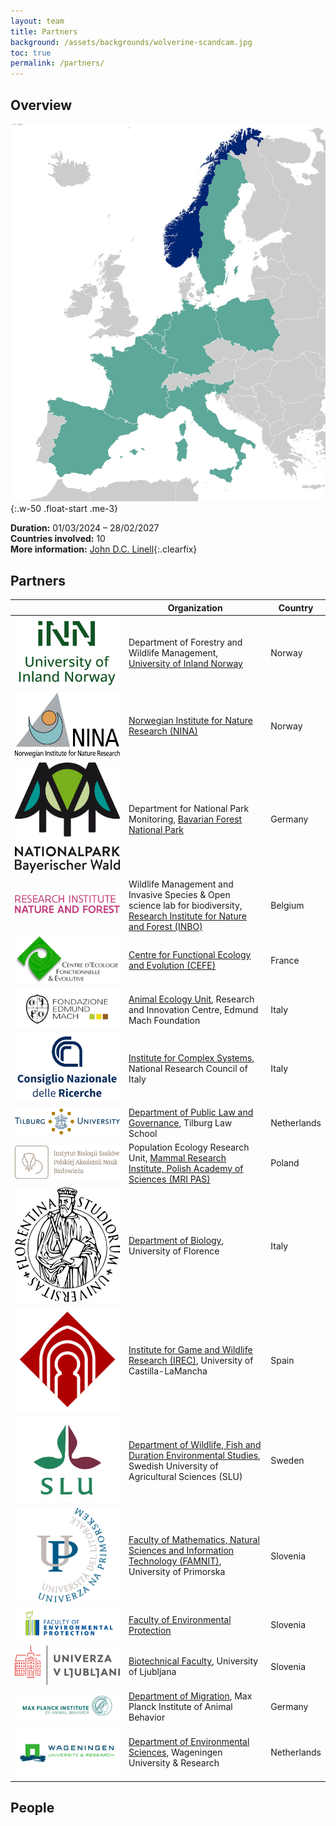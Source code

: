 ```yaml
---
layout: team
title: Partners
background: /assets/backgrounds/wolverine-scandcam.jpg 
toc: true
permalink: /partners/
---
```


<style>
  .content {
    table {
      img {
        width: 100px;
      }
    }
  }
</style>

## Overview

![Map of partner countries](/assets/images/partner-countries.png){:.w-50 .float-start .me-3}

**Duration:** 01/03/2024 – 28/02/2027  
**Countries involved:** 10  
**More information:** [John D.C. Linell](mailto:john.linnell@inn.no){:.clearfix}

## Partners

&nbsp; | Organization | Country
--- | --- | ---
![logo](/assets/logos/inn.png) | Department of Forestry and Wildlife Management, [University of Inland Norway](https://www.inn.no/english/) | Norway
![logo](/assets/logos/nina.png) | [Norwegian Institute for Nature Research (NINA)](https://www.nina.no/english/) | Norway
![logo](/assets/logos/bavarian.png) | Department for National Park Monitoring, [Bavarian Forest National Park](https://www.nationalpark-bayerischer-wald.bayern.de/english/research/) | Germany
![logo](/assets/logos/inbo.png) | Wildlife Management and Invasive Species & Open science lab for biodiversity, [Research Institute for Nature and Forest (INBO)](https://www.vlaanderen.be/inbo/en-gb/homepage/) | Belgium
![logo](/assets/logos/cefe.png) | [Centre for Functional Ecology and Evolution (CEFE)](https://www.cefe.cnrs.fr/en/) | France
![logo](/assets/logos/fmach.png) | [Animal Ecology Unit](https://cri.fmach.it/en/Research-activity/Research-Unit/Animal-Ecology), Research and Innovation Centre, Edmund Mach Foundation | Italy
![logo](/assets/logos/cnr.png) | [Institute for Complex Systems](https://www.isc.cnr.it/), National Research Council of Italy | Italy
![logo](/assets/logos/tilburguniversity.png) | [Department of Public Law and Governance](https://www.tilburguniversity.edu/about/schools/law/departments/plg), Tilburg Law School | Netherlands
![logo](/assets/logos/ibs.svg) | Population Ecology Research Unit, [Mammal Research Institute, Polish Academy of Sciences (MRI PAS)](https://ibs.bialowieza.pl/en/institute/about-the-institute/) | Poland
![logo](/assets/logos/unifi.png) | [Department of Biology](https://www.bio.unifi.it/), University of Florence | Italy
![logo](/assets/logos/uclm.png) | [Institute for Game and Wildlife Research (IREC)](https://www.irec.es/en/), University of Castilla-LaMancha | Spain
![logo](/assets/logos/slu.png) | [Department of Wildlife, Fish and Duration Environmental Studies](https://www.slu.se/en/departments/wildlife-fish-environmental-studies/), Swedish University of Agricultural Sciences (SLU) | Sweden
![logo](/assets/logos/upr.png) | [Faculty of Mathematics, Natural Sciences and Information Technology (FAMNIT)](https://www.famnit.upr.si/en), University of Primorska | Slovenia
![logo](/assets/logos/fvo.png) | [Faculty of Environmental Protection](https://fvo.si/en/) | Slovenia
![logo](/assets/logos/uni-lj.png) | [Biotechnical Faculty](https://www.bf.uni-lj.si/en/), University of Ljubljana | Slovenia
![logo](/assets/logos/mpg.png) | [Department of Migration](https://www.ab.mpg.de/wikelski), Max Planck Institute of Animal Behavior | Germany
![logo](/assets/logos/wur.png) | [Department of Environmental Sciences](https://research.wur.nl/en/organisations/department-of-environmental-sciences), Wageningen University & Research | Netherlands

## People
